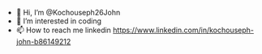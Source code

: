 - 👋 Hi, I’m @Kochouseph26John
- 👀 I’m interested in coding
- 📫 How to reach me linkedin  https://www.linkedin.com/in/kochouseph-john-b86149212

<!---
Kochouseph26John/Kochouseph26John is a ✨ special ✨ repository because its `README.md` (this file) appears on your GitHub profile.
You can click the Preview link to take a look at your changes.
--->
